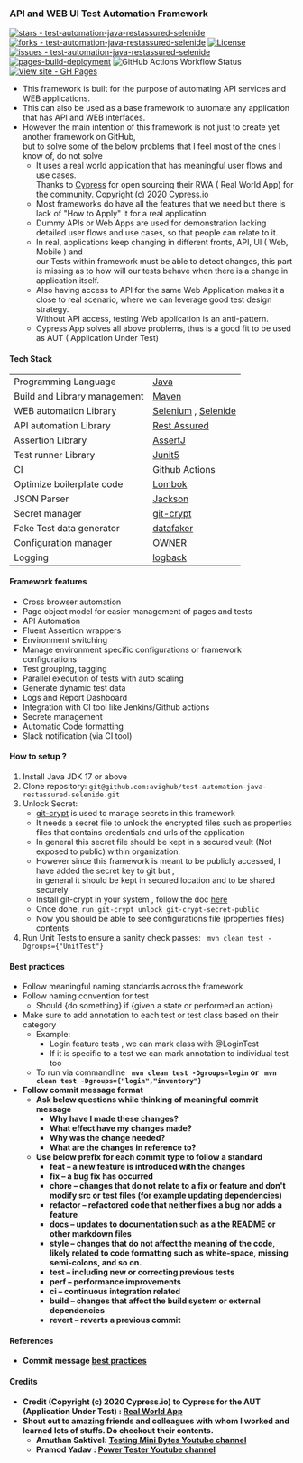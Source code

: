 ### API and WEB UI Test Automation Framework

[![stars - test-automation-java-restassured-selenide](https://img.shields.io/github/stars/avighub/test-automation-java-restassured-selenide?style=social)](https://github.com/avighub/test-automation-java-restassured-selenide)
[![forks - test-automation-java-restassured-selenide](https://img.shields.io/github/forks/avighub/test-automation-java-restassured-selenide?style=social)](https://github.com/avighub/test-automation-java-restassured-selenide)
[![License](https://img.shields.io/badge/License-MIT-blue)](#license)
[![issues - test-automation-java-restassured-selenide](https://img.shields.io/github/issues/avighub/test-automation-java-restassured-selenide)](https://github.com/avighub/test-automation-java-restassured-selenide/issues)
<br>[![pages-build-deployment](https://github.com/avighub/api-web-test-automation-java/actions/workflows/pages/pages-build-deployment/badge.svg)](https://github.com/avighub/api-web-test-automation-java/actions/workflows/pages/pages-build-deployment)
![GitHub Actions Workflow Status](https://img.shields.io/github/actions/workflow/status/avighub/test-automation-java-restassured-selenide/run-tests-on-pr-or-push.yml)
<br>[![View site - GH Pages](https://img.shields.io/badge/View_site-GH_Pages-2ea44f?style=for-the-badge)](https://avighub.github.io/test-automation-java-restassured-selenide/)

- This framework is built for the purpose of automating API services and WEB applications.
- This can also be used as a base framework to automate any application that has API and WEB interfaces.
- However the main intention of this framework is not just to create yet another framework on GitHub,<br> but to solve
  some of the below problems that I feel most of the ones I know of, do not solve
    - It uses a real world application that has meaningful user flows and use cases.<br> Thanks
      to [Cypress](https://github.com/cypress-io/cypress-realworld-app) for open sourcing their RWA ( Real World App)
      for the community. Copyright (c) 2020 Cypress.io
    - Most frameworks do have all the features that we need but there is lack of "How to Apply" it for a real
      application.
    - Dummy APIs or Web Apps are used for demonstration lacking detailed user flows and use cases, so that people can
      relate to it.
    - In real, applications keep changing in different fronts, API, UI ( Web, Mobile ) and <br>our Tests within
      framework must be able to detect changes, this part is missing as to how will our tests behave when there is a
      change in application itself.
    - Also having access to API for the same Web Application makes it a close to real scenario, where we can leverage
      good test design strategy. <br>Without API access, testing Web application is an anti-pattern.
    - Cypress App solves all above problems, thus is a good fit to be used as AUT ( Application Under Test)

#### Tech Stack

|                              |                                                                                         |
|------------------------------|-----------------------------------------------------------------------------------------|
| Programming Language         | [Java](https://www.oracle.com/in/java/technologies/javase/jdk11-archive-downloads.html) |
| Build and Library management | [Maven](https://maven.apache.org/)                                                      |
| WEB automation Library       | [Selenium](https://www.selenium.dev/)    , [Selenide](https://selenide.org/)            |
| API automation Library       | [Rest Assured](https://rest-assured.io/)                                                |
| Assertion Library            | [AssertJ](https://assertj.github.io/doc/#assertj-overview)                              |
| Test runner  Library         | [Junit5](https://junit.org/junit5/)                                                     |
| CI                           | Github Actions                                                                          |
| Optimize boilerplate code    | [Lombok](https://projectlombok.org/)                                                    |
| JSON Parser                  | [Jackson](https://github.com/FasterXML/jackson)                                         |
| Secret manager               | [git-crypt](https://github.com/AGWA/git-crypt)                                          |
| Fake Test data generator     | [datafaker](https://github.com/datafaker-net/datafaker)                                 |
| Configuration manager        | [OWNER](https://matteobaccan.github.io/owner/docs/welcome/)                             |
| Logging                      | [logback](https://logback.qos.ch/)                                                      |

#### Framework features

- Cross browser automation
- Page object model for easier management of pages and tests
- API Automation
- Fluent Assertion wrappers
- Environment switching
- Manage environment specific configurations or framework configurations
- Test grouping, tagging
- Parallel execution of tests with auto scaling
- Generate dynamic test data
- Logs and Report Dashboard
- Integration with CI tool like Jenkins/Github actions
- Secrete management
- Automatic Code formatting
- Slack notification (via CI tool)

#### How to setup ?

1. Install Java JDK 17 or above
2. Clone repository: `git@github.com:avighub/test-automation-java-restassured-selenide.git`
3. Unlock Secret:
    - [git-crypt](https://github.com/AGWA/git-crypt) is used to manage secrets in this framework
    - It needs a secret file to unlock the encrypted files such as properties files that contains credentials and urls
      of the application
    - In general this secret file should be kept in a secured vault (Not exposed to public) within organization.
    - However since this framework is meant to be publicly accessed, I have added the secret key to git but ,<br> in
      general it should be kept in secured location and to be shared securely
    - Install git-crypt in your system , follow the doc [here](https://github.com/AGWA/git-crypt/blob/master/INSTALL.md)
    - Once done, `run git-crypt unlock git-crypt-secret-public`
    - Now you should be able to see configurations file (properties files) contents
4. Run Unit Tests to ensure a sanity check passes: ``` mvn clean test -Dgroups={"UnitTest"}```

#### Best practices

- Follow meaningful naming standards across the framework
- Follow naming convention for test
    - Should {do something} if {given a state or performed an action}
- Make sure to add annotation to each test or test class based on their category
    - Example:
        - Login feature tests , we can mark class with @LoginTest
        - If it is specific to a test we can mark annotation to individual test too
    - To run via commandline <b>  ``` mvn clean test -Dgroups=login```
      or ``` mvn clean test -Dgroups={"login","inventory"}```
- Follow commit message format
    - Ask below questions while thinking of meaningful commit message
        - Why have I made these changes?
        - What effect have my changes made?
        - Why was the change needed?
        - What are the changes in reference to?
    - Use below prefix for each commit type to follow a standard
        - feat – a new feature is introduced with the changes
        - fix – a bug fix has occurred
        - chore – changes that do not relate to a fix or feature and don't modify src or test files (for example
          updating dependencies)
        - refactor – refactored code that neither fixes a bug nor adds a feature
        - docs – updates to documentation such as a the README or other markdown files
        - style – changes that do not affect the meaning of the code, likely related to code formatting such as
          white-space, missing semi-colons, and so on.
        - test – including new or correcting previous tests
        - perf – performance improvements
        - ci – continuous integration related
        - build – changes that affect the build system or external dependencies
        - revert – reverts a previous commit

#### References

- Commit message [best practices](https://www.freecodecamp.org/news/how-to-write-better-git-commit-messages/)

#### Credits

- Credit (Copyright (c) 2020 Cypress.io) to Cypress for the AUT (Application Under
  Test) : [Real World App](https://github.com/cypress-io/cypress-realworld-app)
- Shout out to amazing friends and colleagues with whom I worked and learned lots of stuffs. Do checkout their contents.
    - Amuthan Saktivel: [Testing Mini Bytes Youtube channel](https://www.youtube.com/@TestingMiniBytes)
    - Pramod Yadav : [Power Tester Youtube channel](https://www.youtube.com/@powertester5596)
